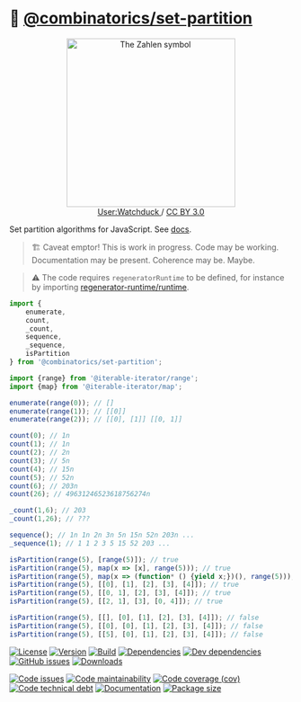 :bento: [@combinatorics/set-partition](https://computational-combinatorics.github.io/set-partition)
==

<p align="center">
<a href="https://en.wikipedia.org/wiki/File:Set_partitions_4;_Hasse;_circles.svg">
<img alt="The Zahlen symbol" src="https://upload.wikimedia.org/wikipedia/commons/3/32/Set_partitions_4%3B_Hasse%3B_circles.svg" width="300">
</a><br/>
<a href="https://commons.wikimedia.org/wiki/User:Watchduck">
User:Watchduck
</a>
/
<a href="https://creativecommons.org/licenses/by/3.0/deed.en">CC BY 3.0</a>
</p>

Set partition algorithms for JavaScript.
See [docs](https://computational-combinatorics.github.io/set-partition/index.html).

> :building_construction: Caveat emptor! This is work in progress. Code may be
> working. Documentation may be present. Coherence may be. Maybe.

> :warning: The code requires `regeneratorRuntime` to be defined, for instance by importing
> [regenerator-runtime/runtime](https://www.npmjs.com/package/regenerator-runtime).

```js
import {
	enumerate,
	count,
	_count,
	sequence,
	_sequence,
	isPartition
} from '@combinatorics/set-partition';

import {range} from '@iterable-iterator/range';
import {map} from '@iterable-iterator/map';

enumerate(range(0)); // []
enumerate(range(1)); // [[0]]
enumerate(range(2)); // [[0], [1]] [[0, 1]]

count(0); // 1n
count(1); // 1n
count(2); // 2n
count(3); // 5n
count(4); // 15n
count(5); // 52n
count(6); // 203n
count(26); // 49631246523618756274n

_count(1,6); // 203
_count(1,26); // ???

sequence(); // 1n 1n 2n 3n 5n 15n 52n 203n ...
_sequence(1); // 1 1 2 3 5 15 52 203 ...

isPartition(range(5), [range(5)]); // true
isPartition(range(5), map(x => [x], range(5))); // true
isPartition(range(5), map(x => (function* () {yield x;})(), range(5))); // true
isPartition(range(5), [[0], [1], [2], [3], [4]]); // true
isPartition(range(5), [[0, 1], [2], [3], [4]]); // true
isPartition(range(5), [[2, 1], [3], [0, 4]]); // true

isPartition(range(5), [[], [0], [1], [2], [3], [4]]); // false
isPartition(range(5), [[0], [0], [1], [2], [3], [4]]); // false
isPartition(range(5), [[5], [0], [1], [2], [3], [4]]); // false
```

[![License](https://img.shields.io/github/license/computational-combinatorics/set-partition.svg)](https://raw.githubusercontent.com/computational-combinatorics/set-partition/main/LICENSE)
[![Version](https://img.shields.io/npm/v/@combinatorics/set-partition.svg)](https://www.npmjs.org/package/@combinatorics/set-partition)
[![Build](https://img.shields.io/travis/computational-combinatorics/set-partition/main.svg)](https://travis-ci.com/computational-combinatorics/set-partition/branches)
[![Dependencies](https://img.shields.io/david/computational-combinatorics/set-partition.svg)](https://david-dm.org/computational-combinatorics/set-partition)
[![Dev dependencies](https://img.shields.io/david/dev/computational-combinatorics/set-partition.svg)](https://david-dm.org/computational-combinatorics/set-partition?type=dev)
[![GitHub issues](https://img.shields.io/github/issues/computational-combinatorics/set-partition.svg)](https://github.com/computational-combinatorics/set-partition/issues)
[![Downloads](https://img.shields.io/npm/dm/@combinatorics/set-partition.svg)](https://www.npmjs.org/package/@combinatorics/set-partition)

[![Code issues](https://img.shields.io/codeclimate/issues/computational-combinatorics/set-partition.svg)](https://codeclimate.com/github/computational-combinatorics/set-partition/issues)
[![Code maintainability](https://img.shields.io/codeclimate/maintainability/computational-combinatorics/set-partition.svg)](https://codeclimate.com/github/computational-combinatorics/set-partition/trends/churn)
[![Code coverage (cov)](https://img.shields.io/codecov/c/gh/computational-combinatorics/set-partition/main.svg)](https://codecov.io/gh/computational-combinatorics/set-partition)
[![Code technical debt](https://img.shields.io/codeclimate/tech-debt/computational-combinatorics/set-partition.svg)](https://codeclimate.com/github/computational-combinatorics/set-partition/trends/technical_debt)
[![Documentation](https://computational-combinatorics.github.io/set-partition/badge.svg)](https://computational-combinatorics.github.io/set-partition/source.html)
[![Package size](https://img.shields.io/bundlephobia/minzip/@combinatorics/set-partition)](https://bundlephobia.com/result?p=@combinatorics/set-partition)
